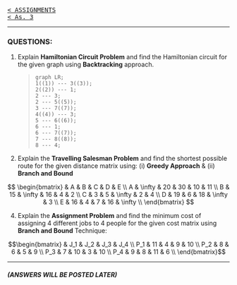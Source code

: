[<kbd>< ASSIGNMENTS</kbd>](../../README.md#assignments-qa)  
[<kbd>< As. 3</kbd>](../a3/assignment_3.md)
<!-- [<kbd> As. 5 ></kbd>](../a5/assignment_5.md) -->

---

### QUESTIONS:
1. Explain **Hamiltonian Circuit Problem** and find the Hamiltonian circuit for the given graph using **Backtracking** approach.
    > ```mermaid
    > graph LR;
    > 1((1)) --- 3((3));
    > 2((2)) --- 1;
    > 2 --- 3;
    > 2 --- 5((5));
    > 3 --- 7((7));
    > 4((4)) --- 3;
    > 5 --- 6((6));
    > 6 --- 1;
    > 6 --- 7((7));
    > 7 --- 8((8));
    > 8 --- 4;
    > ```

2. Explain the **Travelling Salesman Problem** and find the shortest possible route for the given distance matrix using:  (i) **Greedy Approach** &  (ii) **Branch and Bound** 

$$ 
\begin{bmatrix}
& A & B & C & D & E \\
A & \infty & 20 & 30 & 10 & 11 \\
B & 15 & \infty & 16 & 4 & 2 \\
C & 3 & 5 & \infty & 2 & 4 \\
D & 19 & 6 & 18 & \infty & 3 \\
E & 16 & 4 & 7 & 16 & \infty \\
\end{bmatrix}
$$


4. Explain the **Assignment Problem** and find the minimum cost of assigning 4 different jobs to 4 people for the given cost matrix using **Branch and Bound** Technique:

$$\begin{bmatrix}
& J_1 & J_2 & J_3 & J_4 \\
P_1 & 11 & 4 & 9 & 10 \\
P_2 & 8 & 6 & 5 & 9 \\
P_3 & 7 & 10 & 3 & 10 \\
P_4 & 9 & 8 & 11 & 6 \\
\end{bmatrix}$$


---
##### (ANSWERS WILL BE POSTED LATER)